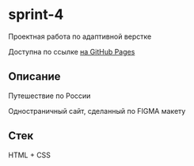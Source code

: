 # sprint-4

Проектная работа по адаптивной верстке

Доступна по ссылке [на GitHub Pages](https://alz228.github.io/russian-travel/)


## Описание

Путешествие по России

Одностраничный сайт, сделанный по FIGMA макету

## Стек

HTML +  CSS

